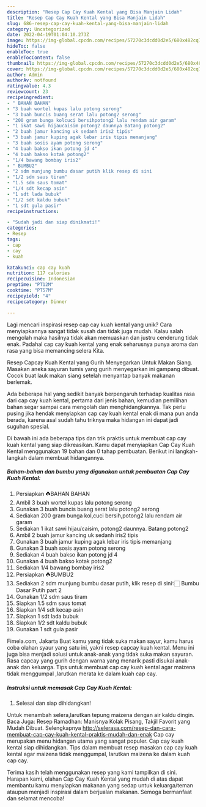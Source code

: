 ```yaml
---
description: "Resep Cap Cay Kuah Kental yang Bisa Manjain Lidah"
title: "Resep Cap Cay Kuah Kental yang Bisa Manjain Lidah"
slug: 686-resep-cap-cay-kuah-kental-yang-bisa-manjain-lidah
category: Uncategorized
date: 2022-04-19T01:04:10.273Z
image: https://img-global.cpcdn.com/recipes/57270c3dcdd0d2e5/680x482cq70/cap-cay-kuah-kental-foto-resep-utama.jpg
hideToc: false
enableToc: true
enableTocContent: false
thumbnail: https://img-global.cpcdn.com/recipes/57270c3dcdd0d2e5/680x482cq70/cap-cay-kuah-kental-foto-resep-utama.jpg
cover: https://img-global.cpcdn.com/recipes/57270c3dcdd0d2e5/680x482cq70/cap-cay-kuah-kental-foto-resep-utama.jpg
author: Admin
authorAv: notfound
ratingvalue: 4.3
reviewcount: 23
recipeingredient:
- " BAHAN BAHAN"
- "3 buah wortel kupas lalu potong serong"
- "3 buah buncis buang serat lalu potong2 serong"
- "200 gram bunga kolcuci bersihpotong2 lalu rendam air garam"
- "1 ikat sawi hijaucaisim potong2 daunnya Batang potong2"
- "2 buah jamur kancing uk sedanh iris2 tipis"
- "3 buah jamur kuping agak lebar iris tipis memanjang"
- "3 buah sosis ayam potong serong"
- "4 buah bakso ikan potong jd 4"
- "4 buah bakso kotak potong2"
- "1/4 bawang bombay iris2"
- " BUMBU2"
- "2 sdm munjung bumbu dasar putih klik resep di sini                      Bumbu Dasar Putih part 2"
- "1/2 sdm saus tiram"
- "1.5 sdm saus tomat"
- "1/4 sdt kecap asin"
- "1 sdt lada bubuk"
- "1/2 sdt kaldu bubuk"
- "1 sdt gula pasir"
recipeinstructions:

- "Sudah jadi dan siap dinikmati!"
categories:
- Resep
tags:
- cap
- cay
- kuah

katakunci: cap cay kuah 
nutrition: 117 calories
recipecuisine: Indonesian
preptime: "PT12M"
cooktime: "PT57M"
recipeyield: "4"
recipecategory: Dinner

---
```





Lagi mencari inspirasi resep cap cay kuah kental yang unik? Cara menyiapkannya sangat tidak susah dan tidak juga mudah. Kalau salah mengolah maka hasilnya tidak akan memuaskan dan justru cenderung tidak enak. Padahal cap cay kuah kental yang enak seharusnya punya aroma dan rasa yang bisa memancing selera Kita.





Resep Capcay Kuah Kental yang Gurih Menyegarkan Untuk Makan Siang. Masakan aneka sayuran tumis yang gurih menyegarkan ini gampang dibuat. Cocok buat lauk makan siang setelah menyantap banyak makanan berlemak.

Ada beberapa hal yang sedikit banyak berpengaruh terhadap kualitas rasa dari cap cay kuah kental, pertama dari jenis bahan, kemudian pemilihan bahan segar sampai cara mengolah dan menghidangkannya. Tak perlu pusing jika hendak menyiapkan cap cay kuah kental enak di mana pun anda berada, karena asal sudah tahu triknya maka hidangan ini dapat jadi suguhan spesial.






Di bawah ini ada beberapa tips dan trik praktis untuk membuat cap cay kuah kental yang siap dikreasikan. Kamu dapat menyiapkan Cap Cay Kuah Kental menggunakan 19 bahan dan 0 tahap pembuatan. Berikut ini langkah-langkah dalam membuat hidangannya.

<!--inarticleads1-->

##### Bahan-bahan dan bumbu yang digunakan untuk pembuatan Cap Cay Kuah Kental:

1. Persiapkan  ☘️BAHAN BAHAN
1. Ambil 3 buah wortel kupas lalu potong serong
1. Gunakan 3 buah buncis buang serat lalu potong2 serong
1. Sediakan 200 gram bunga kol,cuci bersih,potong2 lalu rendam air garam
1. Sediakan 1 ikat sawi hijau/caisim, potong2 daunnya. Batang potong2
1. Ambil 2 buah jamur kancing uk sedanh iris2 tipis
1. Gunakan 3 buah jamur kuping agak lebar iris tipis memanjang
1. Gunakan 3 buah sosis ayam potong serong
1. Sediakan 4 buah bakso ikan potong jd 4
1. Gunakan 4 buah bakso kotak potong2
1. Sediakan 1/4 bawang bombay iris2
1. Persiapkan  ☘️BUMBU2
1. Sediakan 2 sdm munjung bumbu dasar putih, klik resep di sini👇🏻                      Bumbu Dasar Putih part 2
1. Gunakan 1/2 sdm saus tiram
1. Siapkan 1.5 sdm saus tomat
1. Siapkan 1/4 sdt kecap asin
1. Siapkan 1 sdt lada bubuk
1. Siapkan 1/2 sdt kaldu bubuk
1. Gunakan 1 sdt gula pasir


Fimela.com, Jakarta Buat kamu yang tidak suka makan sayur, kamu harus coba olahan syaur yang satu ini, yakni resep capcay kuah kental. Menu ini juga bisa menjadi solusi untuk anak-anak yang tidak suka makan sayuran. Rasa capcay yang gurih dengan warna yang menarik pasti disukai anak-anak dan keluarga. Tips untuk membuat cap cay kuah kental agar maizena tidak menggumpal ,larutkan merata ke dalam kuah cap cay. 

<!--inarticleads2-->

##### Instruksi untuk memasak Cap Cay Kuah Kental:


1. Selesai dan siap dihidangkan!

Untuk menambah selera,larutkan tepung maizena dengan air kaldu dingin. Baca Juga: Resep Ramadhan: Manisnya Kolak Pisang, Takjil Favorit yang Mudah Dibuat. Selengkapnya http://selerasa.com/resep-dan-cara-membuat-cap-cay-kuah-kental-praktis-mudah-dan-enak Cap cay merupakan menu hidangan utama yang sangat populer. Cap cay kuah kental siap dihidangkan. Tips dalam membuat resep masakan cap cay kuah kental agar maizena tidak menggumpal, larutkan maizena ke dalam kuah cap cay. 

Terima kasih telah menggunakan resep yang kami tampilkan di sini. Harapan kami, olahan Cap Cay Kuah Kental yang mudah di atas dapat membantu kamu menyiapkan makanan yang sedap untuk keluarga/teman ataupun menjadi inspirasi dalam berjualan makanan. Semoga bermanfaat dan selamat mencoba!
